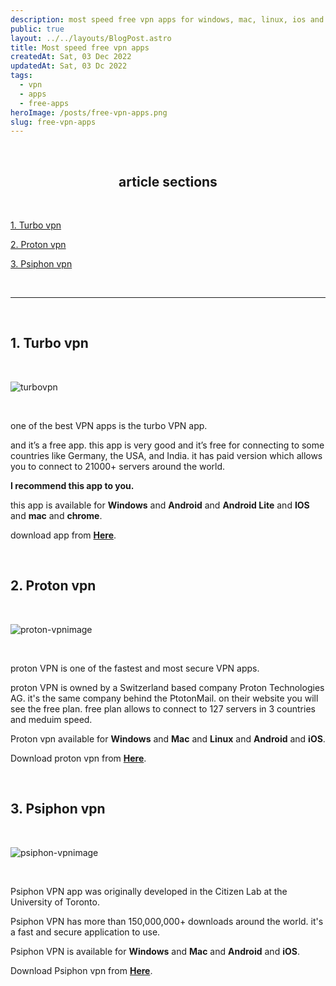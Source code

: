 ```yaml
---
description: most speed free vpn apps for windows, mac, linux, ios and android.
public: true
layout: ../../layouts/BlogPost.astro
title: Most speed free vpn apps
createdAt: Sat, 03 Dec 2022
updatedAt: Sat, 03 Dc 2022
tags:
  - vpn
  - apps
  - free-apps
heroImage: /posts/free-vpn-apps.png
slug: free-vpn-apps
---
```


</br>

## <center>article sections </center>

</br>

[1. Turbo vpn](#1-turbo-vpn)

[2. Proton vpn](#2-proton-vpn)

[3. Psiphon vpn](#3-psiphon-vpn)

</br>

---

</br>

## 1. Turbo vpn

</br>

![turbovpn](/posts/free-vpn-turboimage.jpg)

</br>

one of the best VPN apps is the turbo VPN app.

and it’s a free app. this app is very good and it’s free for connecting to some countries like Germany, the USA, and India. it has paid version which allows you to connect to 21000+ servers around the world.

**I recommend this app to you.**

this app is available for **Windows** and **Android** and **Android Lite** and **IOS** and **mac** and **chrome**.

download app from **<a href="https://turbovpn.com/" class="underline underline-offset-2 hover:text-orange-500 decoration-orange-500" target="_blank">Here</a>**.

</br>

## 2. Proton vpn

</br>

![proton-vpnimage](/posts/proton-vpn.jpg)

</br>

proton VPN is one of the fastest and most secure VPN apps.

proton VPN is owned by a Switzerland based company Proton Technologies AG.
it's the same company behind the PtotonMail. on their website you will see the free plan.
free plan allows to connect to 127 servers in 3 countries and meduim speed.

<!-- proton VPN is had a free version and paid version free version doesn't allow you to connect to all VPN servers it's allowed to connect to some servers but, it's very fast, and the paid version will enable you to connect to all VPN servers it allows you to connect to sixty servers around the world. -->

Proton vpn available for **Windows** and **Mac** and **Linux** and **Android** and **iOS**.

Download proton vpn from **<a href="https://protonvpn.com/" class="underline underline-offset-2 hover:text-orange-500 decoration-orange-500" target="_blank">Here</a>**.

</br>

## 3. Psiphon vpn

</br>

![psiphon-vpnimage](/posts/free-vpn-apps-psiphon-vpn.png)

</br>

Psiphon VPN app was originally developed in the Citizen Lab at the University of Toronto.

Psiphon VPN has more than 150,000,000+ downloads around the world.
it's a fast and secure application to use.

Psiphon VPN is available for **Windows** and **Mac** and **Android** and **iOS**.

Download Psiphon vpn from **<a href="https://psiphon.ca/" class="underline underline-offset-2 hover:text-orange-500 decoration-orange-500" target="_blank">Here</a>**.
